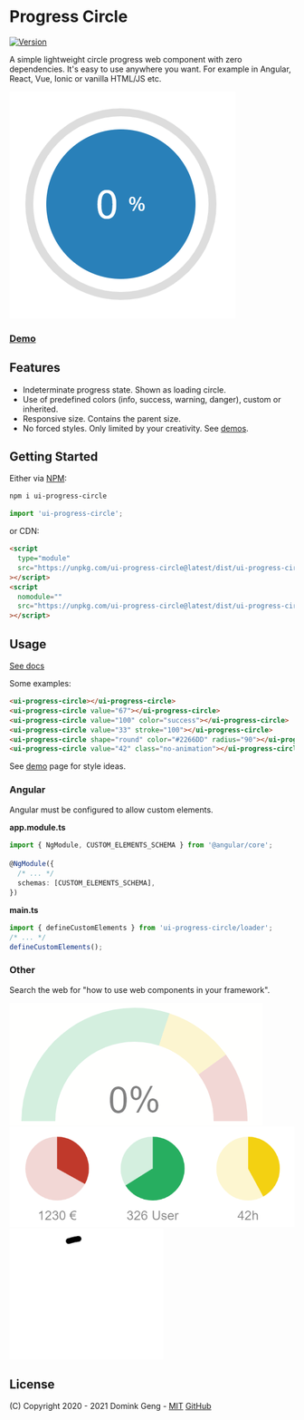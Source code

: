 # Progress Circle

[![Version][version]][package]

A simple lightweight circle progress web component with zero dependencies.
It's easy to use anywhere you want. For example in Angular, React, Vue, Ionic or vanilla HTML/JS etc.

![](img/demo-1.gif)

### [Demo][demos]

## Features

- Indeterminate progress state. Shown as loading circle.
- Use of predefined colors (info, success, warning, danger), custom or inherited.
- Responsive size. Contains the parent size.
- No forced styles. Only limited by your creativity. See [demos][demos].

## Getting Started

Either via [NPM][package]:

```bash
npm i ui-progress-circle
```

```ts
import 'ui-progress-circle';
```

or CDN:

```html
<script
  type="module"
  src="https://unpkg.com/ui-progress-circle@latest/dist/ui-progress-circle/ui-progress-circle.esm.js"
></script>
<script
  nomodule=""
  src="https://unpkg.com/ui-progress-circle@latest/dist/ui-progress-circle/ui-progress-circle.js"
></script>
```

## Usage

[See docs][github-docs]

Some examples:

```html
<ui-progress-circle></ui-progress-circle>
<ui-progress-circle value="67"></ui-progress-circle>
<ui-progress-circle value="100" color="success"></ui-progress-circle>
<ui-progress-circle value="33" stroke="100"></ui-progress-circle>
<ui-progress-circle shape="round" color="#2266DD" radius="90"></ui-progress-circle>
<ui-progress-circle value="42" class="no-animation"></ui-progress-circle>
```

See [demo][demos] page for style ideas.

### Angular

Angular must be configured to allow custom elements.

**app.module.ts**

```ts
import { NgModule, CUSTOM_ELEMENTS_SCHEMA } from '@angular/core';

@NgModule({
  /* ... */
  schemas: [CUSTOM_ELEMENTS_SCHEMA],
})
```

**main.ts**

```ts
import { defineCustomElements } from 'ui-progress-circle/loader';
/* ... */
defineCustomElements();
```

### Other

Search the web for "how to use web components in your framework".

![](img/demo-2.gif)
![](img/demo-3.png)
![](img/demo-4.gif)

## License

(C) Copyright 2020 - 2021 Domink Geng - [MIT](LICENSE) [GitHub][github]

<!-- Links -->

[version]: https://img.shields.io/npm/v/ui-progress-circle.svg?style=flat-square
[package]: https://www.npmjs.com/package/ui-progress-circle
[demos]: https://domske.github.io/ui-progress-circle-demo/
[github]: https://github.com/domske/ui-progress-circle
[github-docs]: https://github.com/domske/ui-progress-circle/tree/master/src/components/progress-circle
